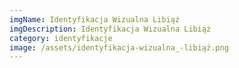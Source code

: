 ```yaml
---
imgName: Identyfikacja Wizualna Libiąż
imgDescription: Identyfikacja Wizualna Libiąż
category: identyfikacje
image: /assets/identyfikacja-wizualna_-libiąż.png
---
```

